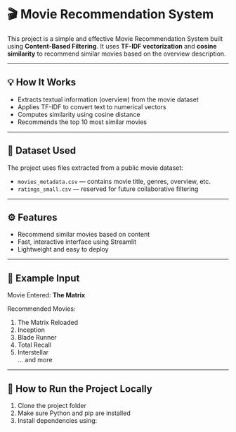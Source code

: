 # 🎬 Movie Recommendation System

This project is a simple and effective Movie Recommendation System built using **Content-Based Filtering**. It uses **TF-IDF vectorization** and **cosine similarity** to recommend similar movies based on the overview description.

---

## 💡 How It Works

- Extracts textual information (overview) from the movie dataset
- Applies TF-IDF to convert text to numerical vectors
- Computes similarity using cosine distance
- Recommends the top 10 most similar movies

---

## 🧾 Dataset Used

The project uses files extracted from a public movie dataset:
- `movies_metadata.csv` — contains movie title, genres, overview, etc.
- `ratings_small.csv` — reserved for future collaborative filtering

---

## ⚙️ Features

- Recommend similar movies based on content
- Fast, interactive interface using Streamlit
- Lightweight and easy to deploy

---

## 🧪 Example Input

Movie Entered: **The Matrix**

Recommended Movies:
1. The Matrix Reloaded  
2. Inception  
3. Blade Runner  
4. Total Recall  
5. Interstellar  
... and more

---

## 🧰 How to Run the Project Locally

1. Clone the project folder
2. Make sure Python and pip are installed
3. Install dependencies using:
